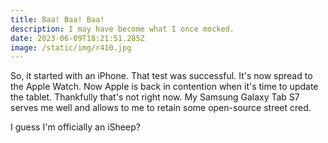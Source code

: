 ```yaml
---
title: Baa! Baa! Baa!
description: I may have become what I once mocked.
date: 2023-06-09T18:21:51.285Z
image: /static/img/r410.jpg
---
```

So, it started with an iPhone. That test was successful. It's now spread to the Apple Watch. Now Apple is back in contention when it's time to update the tablet. Thankfully that's not right now. My Samsung Galaxy Tab S7 serves me well and allows to me to retain some open-source street cred.

I guess I'm officially an iSheep?